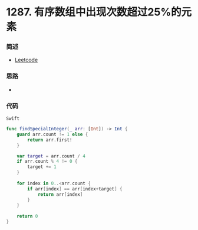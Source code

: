 # 1287. 有序数组中出现次数超过25%的元素

### 简述

- [Leetcode](https://leetcode-cn.com/problems/element-appearing-more-than-25-in-sorted-array/)

### 思路

- 

### 代码

`Swift`

```swift
func findSpecialInteger(_ arr: [Int]) -> Int {
    guard arr.count != 1 else {
        return arr.first!
    }

    var target = arr.count / 4
    if arr.count % 4 != 0 {
        target += 1
    }
    
    for index in 0..<arr.count {
        if arr[index] == arr[index+target] {
            return arr[index]
        }
    }
    
    return 0
}
```